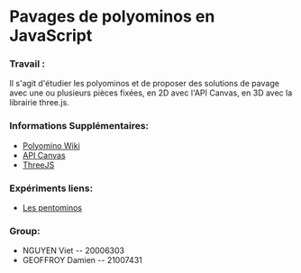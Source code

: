 
# Pavages de polyominos en JavaScript


### Travail :

Il s'agit d'étudier les polyominos et de proposer des solutions de pavage avec une ou plusieurs pièces fixées, en 2D avec l'API Canvas, en 3D avec la librairie three.js. 


### Informations Supplémentaires:

- [Polyomino Wiki](https://en.wikipedia.org/wiki/Polyomino)
- [API Canvas](https://developer.mozilla.org/en-US/docs/Web/API/Canvas_API)
- [ThreeJS](https://threejs.org/)


### Expériments liens:

- [Les pentominos](https://www.monunivers.com/pento/)


### Group:

- NGUYEN Viet -- 20006303
- GEOFFROY Damien -- 21007431 


